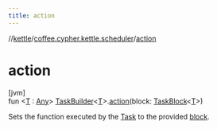 ```yaml
---
title: action
---
```

//[kettle](../../index.html)/[coffee.cypher.kettle.scheduler](index.html)/[action](action.html)



# action



[jvm]\
fun &lt;[T](action.html) : [Any](https://kotlinlang.org/api/latest/jvm/stdlib/kotlin/-any/index.html)&gt; [TaskBuilder](-task-builder/index.html)&lt;[T](action.html)&gt;.[action](action.html)(block: [TaskBlock](index.html#-583629849%2FClasslikes%2F863300109)&lt;[T](action.html)&gt;)



Sets the function executed by the [Task](-task/index.html) to the provided [block](action.html).




